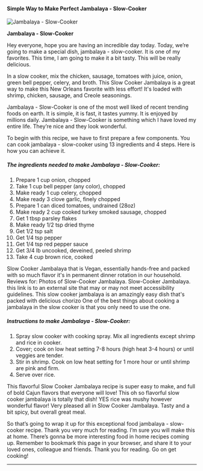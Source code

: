             

#### Simple Way to Make Perfect Jambalaya - Slow-Cooker

![Jambalaya - Slow-Cooker](https://img-global.cpcdn.com/recipes/23110616/751x532cq70/jambalaya-slow-cooker-recipe-main-photo.jpg)

**Jambalaya - Slow-Cooker**

Hey everyone, hope you are having an incredible day today. Today, we’re going to make a special dish, jambalaya - slow-cooker. It is one of my favorites. This time, I am going to make it a bit tasty. This will be really delicious.

In a slow cooker, mix the chicken, sausage, tomatoes with juice, onion, green bell pepper, celery, and broth. This Slow Cooker Jambalaya is a great way to make this New Orleans favorite with less effort! It's loaded with shrimp, chicken, sausage, and Creole seasonings.

Jambalaya - Slow-Cooker is one of the most well liked of recent trending foods on earth. It is simple, it is fast, it tastes yummy. It is enjoyed by millions daily. Jambalaya - Slow-Cooker is something which I have loved my entire life. They’re nice and they look wonderful.

To begin with this recipe, we have to first prepare a few components. You can cook jambalaya - slow-cooker using 13 ingredients and 4 steps. Here is how you can achieve it.

##### The ingredients needed to make Jambalaya - Slow-Cooker:

1.  Prepare 1 cup onion, chopped
2.  Take 1 cup bell pepper (any color), chopped
3.  Make ready 1 cup celery, chopped
4.  Make ready 3 clove garlic, finely chopped
5.  Prepare 1 can diced tomatoes, undrained (28oz)
6.  Make ready 2 cup cooked turkey smoked sausage, chopped
7.  Get 1 tbsp parsley flakes
8.  Make ready 1/2 tsp dried thyme
9.  Get 1/2 tsp salt
10.  Get 1/4 tsp pepper
11.  Get 1/4 tsp red pepper sauce
12.  Get 3/4 lb uncooked, deveined, peeled shrimp
13.  Take 4 cup brown rice, cooked

Slow Cooker Jambalaya that is Vegan, essentially hands-free and packed with so much flavor it's in permanent dinner rotation in our household. Reviews for: Photos of Slow-Cooker Jambalaya. Slow-Cooker Jambalaya. this link is to an external site that may or may not meet accessibility guidelines. This slow cooker jambalaya is an amazingly easy dish that's packed with delicious chorizo One of the best things about cooking a jambalaya in the slow cooker is that you only need to use the one.

##### Instructions to make Jambalaya - Slow-Cooker:

1.  Spray slow cooker with cooking spray. Mix all ingredients except shrimp and rice in cooker.
2.  Cover; cook on low heat setting 7-8 hours (high heat 3-4 hours) or until veggies are tender.
3.  Stir in shrimp. Cook on low heat setting for 1 more hour or until shrimp are pink and firm.
4.  Serve over rice.

This flavorful Slow Cooker Jambalaya recipe is super easy to make, and full of bold Cajun flavors that everyone will love! This oh so flavorful slow cooker jambalaya is totally that dish! YES rice was mushy however wonderful flavor! Very pleased all in Slow Cooker Jambalaya. Tasty and a bit spicy, but overall great meal.

So that’s going to wrap it up for this exceptional food jambalaya - slow-cooker recipe. Thank you very much for reading. I’m sure you will make this at home. There’s gonna be more interesting food in home recipes coming up. Remember to bookmark this page in your browser, and share it to your loved ones, colleague and friends. Thank you for reading. Go on get cooking!

* * *